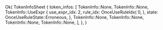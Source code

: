 Ok(
    TokenInfoSheet {
        token_infos: [
            TokenInfo::None,
            TokenInfo::None,
            TokenInfo::UseExpr {
                use_expr_idx: 2,
                rule_idx: OnceUseRuleIdx(
                    0,
                ),
                state: OnceUseRuleState::Erroneous,
            },
            TokenInfo::None,
            TokenInfo::None,
            TokenInfo::None,
            TokenInfo::None,
        ],
    },
)